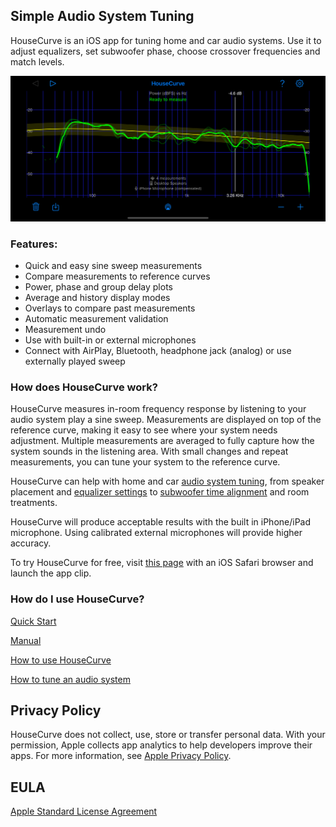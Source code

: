 ## Simple Audio System Tuning

HouseCurve is an iOS app for tuning home and car audio systems.  Use it to adjust equalizers, set subwoofer phase, choose crossover frequencies and match levels.

![housecurve main](/assets/img/housecurve_main_page.png "HouseCurve showing main speaker measurement with subwoofer overlay")

### Features:

* Quick and easy sine sweep measurements
* Compare measurements to reference curves
* Power, phase and group delay plots
* Average and history display modes
* Overlays to compare past measurements
* Automatic measurement validation
* Measurement undo
* Use with built-in or external microphones
* Connect with AirPlay, Bluetooth, headphone jack (analog) or use externally played sweep

### How does HouseCurve work?

HouseCurve measures in-room frequency response by listening to your audio system play a sine sweep.  Measurements are displayed on top of the reference curve, making it easy to see where your system needs adjustment.  Multiple measurements are averaged to fully capture how the system sounds in the listening area.  With small changes and repeat measurements, you can tune your system to the reference curve.

HouseCurve can help with home and car [audio system tuning](/TUNING.md), from speaker placement and [equalizer settings](/TUNING.md#apply-equalization) to [subwoofer time alignment](/TUNING.md#time-align-speakers) and room treatments.

HouseCurve will produce acceptable results with the built in iPhone/iPad microphone. Using calibrated external microphones will provide higher accuracy.

To try HouseCurve for free, visit [this page](https://housecurve.com/appclip.html) with an iOS Safari browser and launch the app clip.

### How do I use HouseCurve?

[Quick Start](/HELP.md)

[Manual](/MANUAL.md)

[How to use HouseCurve](/HOWTO.md)

[How to tune an audio system](/TUNING.md)


## Privacy Policy

HouseCurve does not collect, use, store or transfer personal data.  With your permission, Apple collects app analytics to help developers improve their apps.  For more information, see [Apple Privacy Policy](https://www.apple.com/privacy/).

## EULA

[Apple Standard License Agreement](https://www.apple.com/legal/internet-services/itunes/dev/stdeula)



